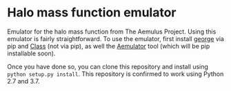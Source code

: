 # Halo mass function emulator
Emulator for the halo mass function from The Aemulus Project. Using this emulator is fairly straightforward. To use the emulator, first install [george](http://dfm.io/george/current/) via pip and [Class](https://github.com/lesgourg/class_public) (not via pip), as well the [Aemulator](https://github.com/AemulusProject/Aemulator/tree/master/Aemulator) tool (which will be pip installable soon).

Once you have done so, you can clone this repository and install using `python setup.py install`. This repository is confirmed to work using Python 2.7 and 3.7.